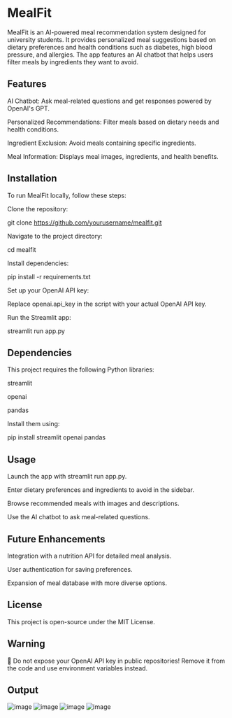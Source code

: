 # **MealFit**

MealFit is an AI-powered meal recommendation system designed for university students. It provides personalized meal suggestions based on dietary preferences and health conditions such as diabetes, high blood pressure, and allergies. The app features an AI chatbot that helps users filter meals by ingredients they want to avoid.

## **Features**

AI Chatbot: Ask meal-related questions and get responses powered by OpenAI's GPT.

Personalized Recommendations: Filter meals based on dietary needs and health conditions.

Ingredient Exclusion: Avoid meals containing specific ingredients.

Meal Information: Displays meal images, ingredients, and health benefits.

## **Installation**

To run MealFit locally, follow these steps:

Clone the repository:

git clone https://github.com/yourusername/mealfit.git

Navigate to the project directory:

cd mealfit

Install dependencies:

pip install -r requirements.txt

Set up your OpenAI API key:

Replace openai.api_key in the script with your actual OpenAI API key.

Run the Streamlit app:

streamlit run app.py

## **Dependencies**

This project requires the following Python libraries:

streamlit

openai

pandas

Install them using:

pip install streamlit openai pandas

## **Usage**

Launch the app with streamlit run app.py.

Enter dietary preferences and ingredients to avoid in the sidebar.

Browse recommended meals with images and descriptions.

Use the AI chatbot to ask meal-related questions.

## **Future Enhancements**

Integration with a nutrition API for detailed meal analysis.

User authentication for saving preferences.

Expansion of meal database with more diverse options.

## **License**

This project is open-source under the MIT License.

## **Warning**

🚨 Do not expose your OpenAI API key in public repositories! Remove it from the code and use environment variables instead.

## **Output**

![image](https://github.com/user-attachments/assets/76fdf1f9-0477-460b-998c-8a865f647539)
![image](https://github.com/user-attachments/assets/47995619-fec0-4495-971e-7de7a3213c62)
![image](https://github.com/user-attachments/assets/6be40d3c-20fc-4557-ac23-0e570fbdfb55)
![image](https://github.com/user-attachments/assets/090dc55d-6e78-4182-916b-7a55267e2576)

